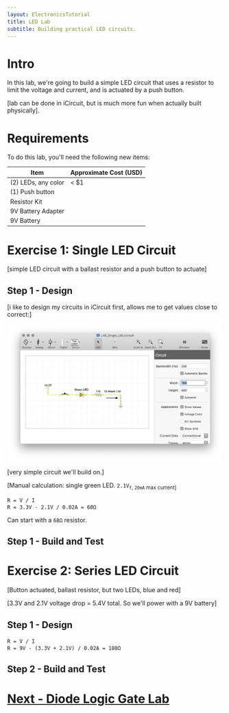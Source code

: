 ```yaml
---
layout: ElectronicsTutorial
title: LED Lab
subtitle: Building practical LED circuits.
---
```


# Intro

In this lab, we're going to build a simple LED circuit that uses a resistor to limit the voltage and current, and is actuated by a push button.

[lab can be done in iCircuit, but is much more fun when actually built physically].

# Requirements

To do this lab, you'll need the following new items:

| Item                                     | Approximate Cost (USD) |
| ---------------------------------------- | ---------------------- |
| (2) LEDs, any color                      | < $1                   |
| (1) Push button     | |
| Resistor Kit      |  |
| 9V Battery Adapter  |
| 9V Battery  |


# Exercise 1: Single LED Circuit

[simple LED circuit with a ballast resistor and a push button to actuate]

## Step 1 - Design

[i like to design my circuits in iCircuit first, allows me to get values close to correct:]

![](../Support_Files/SS_iCircuit_Single_LED_Lab.png)

[very simple circuit we'll build on.]

[Manual calculation: single green LED. `2.1V`<sub>`f`, `20mA` max current]

```
R = V / I
R = 3.3V - 2.1V / 0.02A = 60Ω
```

Can start with a `68Ω` resistor.

## Step 1 - Build and Test



# Exercise 2: Series LED Circuit

[Button actuated, ballast resistor, but two LEDs, blue and red]

[3.3V and 2.1V voltage drop = 5.4V total. So we'll power with a 9V battery]

## Step 1 - Design

```
R = V / I
R = 9V - (3.3V + 2.1V) / 0.02A = 180Ω
```

## Step 2 - Build and Test



# [Next - Diode Logic Gate Lab](../Diode_Logic_Lab)